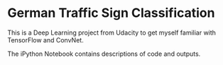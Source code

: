 # German Traffic Sign Classification

This is a Deep Learning project from Udacity to get myself familiar with TensorFlow and ConvNet.

The iPython Notebook contains descriptions of code and outputs.
